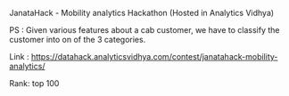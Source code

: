 JanataHack - Mobility analytics Hackathon (Hosted in Analytics Vidhya)


PS : Given various features about a cab customer, we have to classify the customer into on of the 3 categories.

Link : https://datahack.analyticsvidhya.com/contest/janatahack-mobility-analytics/


Rank: top 100
